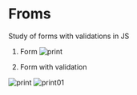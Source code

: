 # Froms
Study of forms with validations in JS

1. Form
![print](https://github.com/Sparfat/Froms/assets/64151258/f57aff36-6870-4956-bd89-4866ca7436c7)

2. Form with validation
   
![print](https://github.com/Sparfat/Froms/assets/64151258/4546ce93-879b-488c-a30b-1e41a2a68e9c)
![print01](https://github.com/Sparfat/Froms/assets/64151258/6ec784b9-faf3-4de1-84a2-401ee385e6d8)
